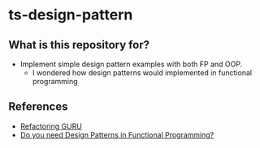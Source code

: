 # ts-design-pattern

## What is this repository for?
- Implement simple design pattern examples with both FP and OOP.
  - I wondered how design patterns would implemented in functional programming

## References
- [Refactoring GURU](https://refactoring.guru/design-patterns/typescript)
- [Do you need Design Patterns in Functional Programming?](https://dev.to/patferraggi/do-you-need-design-patterns-in-functional-programming-370c)
